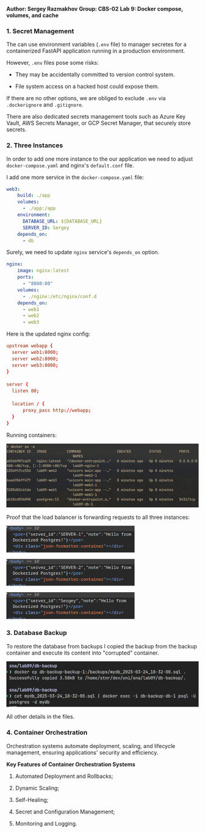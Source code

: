 **Author: Sergey Razmakhov**
**Group: CBS-02**
**Lab 9: Docker compose, volumes, and cache**

### 1. Secret Management

The can use environment variables (`.env` file) to manager secretes for a containerized FastAPI application running in a production environment. 

However, `.env` files pose some risks:

- They may be accidentally committed to version control system.

- File system access on a hacked host could expose them.

If there are no other options, we are obliged to exclude `.env` via `.dockerignore` and `.gitignore`.

There are also dedicated secrets management tools such as Azure Key Vault, AWS Secrets Manager, or GCP Secret Manager, that securely store secrets.

### 2. Three Instances

In order to add one more instance to the our application we need to adjust `docker-compose.yaml` and nginx's `default.conf` file.

I add one more service in the `docker-compose.yaml` file: 

```yaml
web3:
    build: ./app
    volumes:
      - ./app:/app
    environment:
      DATABASE_URL: ${DATABASE_URL}
      SERVER_ID: Sergey
    depends_on:
      - db
```

Surely, we need to update `nginx` service's `depends_on` option.

```yaml
nginx:
    image: nginx:latest
    ports:
      - "8080:80"
    volumes:
      - ./nginx:/etc/nginx/conf.d
    depends_on:
      - web1
      - web2
      - web3
```

Here is the updated nginx config: 

```conf
upstream webapp {
  server web1:8000;
  server web2:8000;
  server web3:8000;
}

server {
  listen 80;

  location / {
      proxy_pass http://webapp;
  }
}
```

Running  containers:

![](../attachments/Pasted%20image%2020250324202440.png)

Proof that the load balancer is forwarding requests to all three instances:

![](../attachments/Pasted%20image%2020250324201756.png)

![](../attachments/Pasted%20image%2020250324201804.png)

![](../attachments/Pasted%20image%2020250324201816.png)

### 3. Database Backup

To restore the database from backups I copied the backup from the backup container and execute its content into "corrupted" container. 

![](../attachments/Pasted%20image%2020250324214034.png)

All other details in the files.

### 4. Container Orchestration

Orchestration systems automate deployment, scaling, and lifecycle management, ensuring applications' security and efficiency.

**Key Features of Container Orchestration Systems**

1. Automated Deployment and Rollbacks;

2. Dynamic Scaling;

3. Self-Healing;

4. Secret and Configuration Management;

5. Monitoring and Logging.